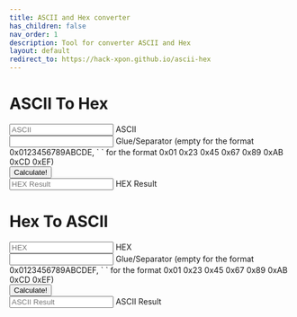 ```yaml
---
title: ASCII and Hex converter
has_children: false
nav_order: 1
description: Tool for converter ASCII and Hex
layout: default
redirect_to: https://hack-xpon.github.io/ascii-hex
---
```


<h1>ASCII To Hex</h1>
<form id="ascii-to-hex">
    <div class="form-floating mb-3">
        <input type="text" class="form-control" placeholder="ASCII" name="ascii-to-hex" id="ascii-to-hex"    >
        <label for="ascii-to-hex">ASCII</label>
    </div>
    <div class="form-floating mb-3">
        <input type="text" class="form-control" placeholder="Glue" name="ascii-to-hex-glue" id="ascii-to-hex-glue" value=" ">
        <label for="ascii-to-hex-glue">Glue/Separator (empty for the format 0x0123456789ABCDE, ` ` for the format 0x01 0x23 0x45 0x67 0x89 0xAB 0xCD 0xEF)</label>
    </div>
    <div class="mb-3">
        <input type="submit" class="btn btn-primary" value="Calculate!">
    </div>
    <div class="form-floating mb-3">
        <input readonly class="form-control" type="text" id="hex-result" placeholder="HEX Result">
        <label for="hex-result">HEX Result</label>
    </div>
</form>
<h1>Hex To ASCII</h1>
<form id="hex-to-ascii">
    <div class="form-floating mb-3">
        <input type="text" class="form-control" placeholder="HEX" name="hex-to-ascii" id="hex-to-ascii">
        <label for="hex-to-ascii">HEX</label>
    </div>
    <div class="form-floating mb-3">
        <input type="text" class="form-control" placeholder="Separator" name="hex-to-ascii-separator" id="hex-to-ascii-separator" value=" ">
        <label for="hex-to-ascii-separator">Glue/Separator (empty for the format 0x0123456789ABCDEF, ` ` for the format 0x01 0x23 0x45 0x67 0x89 0xAB 0xCD 0xEF)</label>
    </div>
    <div class="mb-3">
        <input type="submit" class="btn btn-primary" value="Calculate!">
    </div>
    <div class="form-floating mb-3">
        <input readonly class="form-control" type="text" id="ascii-result" placeholder="ASCII Result">
        <label for="ascii-result">ASCII Result</label>
    </div>
</form>
  
<script>

    function getChunks(s, i) {
        var a = [];
        do{ a.push(s.substring(0, i)) }  while( (s = s.substring(i)) != "" );
        return a;
    }

    var asciiToHexForm = document.getElementById('ascii-to-hex');
    asciiToHexForm.addEventListener('submit',(event) => {
        event.preventDefault();
        var fomrdata = new FormData(asciiToHexForm);
        var str = fomrdata.get('ascii-to-hex');
        var glue = fomrdata.get('ascii-to-hex-glue');
        var prefixi = glue !== "" ? "0x" : "";
        var prefix = glue === "" ? "0x" : "";
        var hex = prefix + ([...str].map((elem, n) => prefixi+Number(str.charCodeAt(n)).toString(16)).join(glue));
        document.getElementById('hex-result').value = hex;
    });

    var hexToAsciiForm = document.getElementById('hex-to-ascii');
    hexToAsciiForm.addEventListener('submit',(event) => {
        event.preventDefault();
        var fomrdata = new FormData(hexToAsciiForm);
        var str = fomrdata.get('hex-to-ascii');
        var separator = fomrdata.get('hex-to-ascii-separator');
        var ascii = separator === "" ? getChunks(str.substring(2),2).map(el => String.fromCharCode(parseInt(el, 16))).join('') : str.split(separator).map(el => String.fromCharCode(Number(el))).join('');
        document.getElementById('ascii-result').value = ascii;
    });
    
</script>
